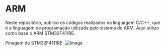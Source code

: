 # ARM
Neste repositório, publico os códigos realizados na linguagem C/C++, que é a linguagem de programação utilizada pelo sistema do ARM. Aqui utilizo como base o ARM STM32F411RE.


Pinagem do STM32F4111RE:
![image](https://user-images.githubusercontent.com/89753549/164947772-d8a19464-a6d2-4b15-b659-afd93aa8f34e.png)
